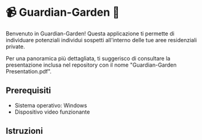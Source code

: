 # 📹 Guardian-Garden 🏡

Benvenuto in Guardian-Garden! Questa applicazione ti permette di individuare potenziali individui sospetti all'interno delle tue aree residenziali private.

Per una panoramica più dettagliata, ti suggerisco di consultare la presentazione inclusa nel repository con il nome "Guardian-Garden Presentation.pdf".
## Prerequisiti
- Sistema operativo: Windows
- Dispositivo video funzionante

## Istruzioni
